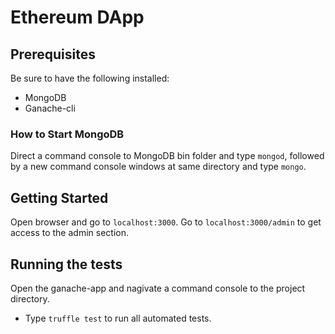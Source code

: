# Ethereum DApp

## Prerequisites

Be sure to have the following installed:
- MongoDB
- Ganache-cli

### How to Start MongoDB

Direct a command console to MongoDB bin folder and type ```mongod```, followed by a new command console windows at same directory and type ```mongo```.

## Getting Started

Open browser and go to ```localhost:3000```.
Go to ```localhost:3000/admin``` to get access to the admin section.

## Running the tests

Open the ganache-app and nagivate a command console to the project directory.
- Type  ```truffle test``` to run all automated tests. 
